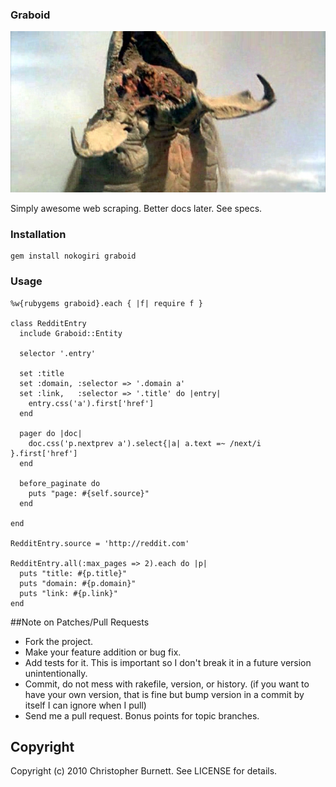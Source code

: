 ### Graboid ###

![Graboid](http://github.com/twoism/graboid/raw/master/spec/fixtures/graboid.jpg "Graboid")

  Simply awesome web scraping. Better docs later. See specs.

### Installation ###


    gem install nokogiri graboid


### Usage ###

    %w{rubygems graboid}.each { |f| require f }

    class RedditEntry
      include Graboid::Entity

      selector '.entry'

      set :title
      set :domain, :selector => '.domain a'
      set :link,   :selector => '.title' do |entry| 
        entry.css('a').first['href'] 
      end
      
      pager do |doc|
        doc.css('p.nextprev a').select{|a| a.text =~ /next/i  }.first['href']
      end
      
      before_paginate do
        puts "page: #{self.source}"
      end

    end

    RedditEntry.source = 'http://reddit.com'

    RedditEntry.all(:max_pages => 2).each do |p| 
      puts "title: #{p.title}"
      puts "domain: #{p.domain}"
      puts "link: #{p.link}"
    end

##Note on Patches/Pull Requests
 
* Fork the project.
* Make your feature addition or bug fix.
* Add tests for it. This is important so I don't break it in a
  future version unintentionally.
* Commit, do not mess with rakefile, version, or history.
  (if you want to have your own version, that is fine but bump version in a commit by itself I can ignore when I pull)
* Send me a pull request. Bonus points for topic branches.

## Copyright

Copyright (c) 2010 Christopher Burnett. See LICENSE for details.